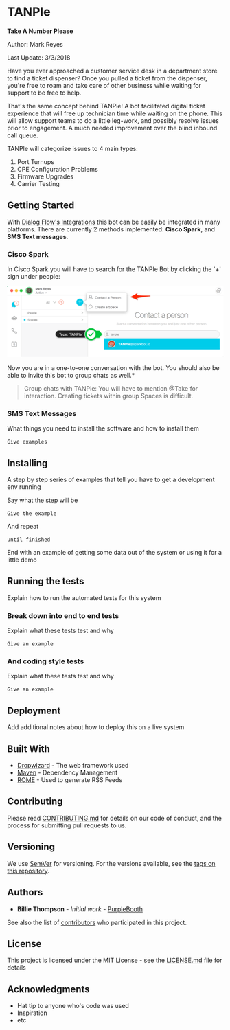 # TANPle 
**Take A Number Please**

Author: Mark Reyes 

Last Update: 3/3/2018

Have you ever approached a customer service desk in a department store to find a ticket dispenser? Once you pulled a ticket from the dispenser, you're free to roam and take care of other business while waiting for support to be free to help.

That's the same concept behind TANPle! A bot facilitated digital ticket experience that will free up technician time while waiting on the phone. This will allow support teams to do a little leg-work, and possibly resolve issues prior to engagement. A much needed improvement over the blind inbound call queue. 

TANPle will categorize issues to 4 main types:
1) Port Turnups
2) CPE Configuration Problems
3) Firmware Upgrades
4) Carrier Testing


Getting Started
------------
With [Dialog Flow's Integrations](https://dialogflow.com/docs/integrations/) this bot can be easily be integrated in many platforms.
There are currently 2 methods implemented: **Cisco Spark**, and **SMS Text messages**. 

### Cisco Spark

In Cisco Spark you will have to search for the TANPle Bot by clicking the '+' sign under people: 

![Getting Started Spark](www/getting_started_spark.png)

Now you are in a one-to-one conversation with the bot.
You should also be able to invite this bot to group chats as well.*

> Group chats with TANPle: You will have to mention @Take for interaction. Creating tickets within group Spaces is difficult. 

### SMS Text Messages

What things you need to install the software and how to install them

```
Give examples
```

Installing
------------

A step by step series of examples that tell you have to get a development env running

Say what the step will be

```
Give the example
```

And repeat

```
until finished
```

End with an example of getting some data out of the system or using it for a little demo

## Running the tests

Explain how to run the automated tests for this system

### Break down into end to end tests

Explain what these tests test and why

```
Give an example
```

### And coding style tests

Explain what these tests test and why

```
Give an example
```

## Deployment

Add additional notes about how to deploy this on a live system

## Built With

* [Dropwizard](http://www.dropwizard.io/1.0.2/docs/) - The web framework used
* [Maven](https://maven.apache.org/) - Dependency Management
* [ROME](https://rometools.github.io/rome/) - Used to generate RSS Feeds

## Contributing

Please read [CONTRIBUTING.md](https://gist.github.com/PurpleBooth/b24679402957c63ec426) for details on our code of conduct, and the process for submitting pull requests to us.

## Versioning

We use [SemVer](http://semver.org/) for versioning. For the versions available, see the [tags on this repository](https://github.com/your/project/tags).

## Authors

* **Billie Thompson** - *Initial work* - [PurpleBooth](https://github.com/PurpleBooth)

See also the list of [contributors](https://github.com/your/project/contributors) who participated in this project.

## License

This project is licensed under the MIT License - see the [LICENSE.md](LICENSE.md) file for details

## Acknowledgments

* Hat tip to anyone who's code was used
* Inspiration
* etc
